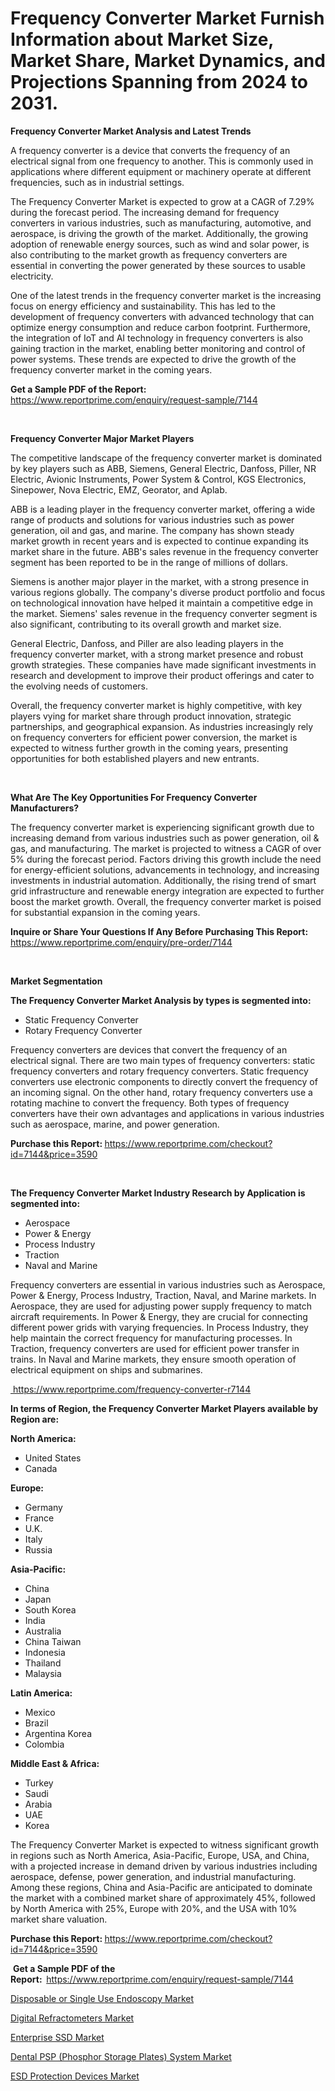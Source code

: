 <p><h1>Frequency Converter Market Furnish Information about Market Size, Market Share, Market Dynamics, and Projections Spanning from 2024 to 2031.</h1></p><p><strong>Frequency Converter Market Analysis and Latest Trends</strong></p>
<p><p>A frequency converter is a device that converts the frequency of an electrical signal from one frequency to another. This is commonly used in applications where different equipment or machinery operate at different frequencies, such as in industrial settings.</p><p>The Frequency Converter Market is expected to grow at a CAGR of 7.29% during the forecast period. The increasing demand for frequency converters in various industries, such as manufacturing, automotive, and aerospace, is driving the growth of the market. Additionally, the growing adoption of renewable energy sources, such as wind and solar power, is also contributing to the market growth as frequency converters are essential in converting the power generated by these sources to usable electricity.</p><p>One of the latest trends in the frequency converter market is the increasing focus on energy efficiency and sustainability. This has led to the development of frequency converters with advanced technology that can optimize energy consumption and reduce carbon footprint. Furthermore, the integration of IoT and AI technology in frequency converters is also gaining traction in the market, enabling better monitoring and control of power systems. These trends are expected to drive the growth of the frequency converter market in the coming years.</p></p>
<p><strong>Get a Sample PDF of the Report:&nbsp;</strong> <a href="https://www.reportprime.com/enquiry/request-sample/7144">https://www.reportprime.com/enquiry/request-sample/7144</a></p>
<p>&nbsp;</p>
<p><strong>Frequency Converter Major Market Players</strong></p>
<p><p>The competitive landscape of the frequency converter market is dominated by key players such as ABB, Siemens, General Electric, Danfoss, Piller, NR Electric, Avionic Instruments, Power System & Control, KGS Electronics, Sinepower, Nova Electric, EMZ, Georator, and Aplab.</p><p>ABB is a leading player in the frequency converter market, offering a wide range of products and solutions for various industries such as power generation, oil and gas, and marine. The company has shown steady market growth in recent years and is expected to continue expanding its market share in the future. ABB's sales revenue in the frequency converter segment has been reported to be in the range of millions of dollars.</p><p>Siemens is another major player in the market, with a strong presence in various regions globally. The company's diverse product portfolio and focus on technological innovation have helped it maintain a competitive edge in the market. Siemens' sales revenue in the frequency converter segment is also significant, contributing to its overall growth and market size.</p><p>General Electric, Danfoss, and Piller are also leading players in the frequency converter market, with a strong market presence and robust growth strategies. These companies have made significant investments in research and development to improve their product offerings and cater to the evolving needs of customers.</p><p>Overall, the frequency converter market is highly competitive, with key players vying for market share through product innovation, strategic partnerships, and geographical expansion. As industries increasingly rely on frequency converters for efficient power conversion, the market is expected to witness further growth in the coming years, presenting opportunities for both established players and new entrants.</p></p>
<p>&nbsp;</p>
<p><strong>What Are The Key Opportunities For Frequency Converter Manufacturers?</strong></p>
<p><p>The frequency converter market is experiencing significant growth due to increasing demand from various industries such as power generation, oil & gas, and manufacturing. The market is projected to witness a CAGR of over 5% during the forecast period. Factors driving this growth include the need for energy-efficient solutions, advancements in technology, and increasing investments in industrial automation. Additionally, the rising trend of smart grid infrastructure and renewable energy integration are expected to further boost the market growth. Overall, the frequency converter market is poised for substantial expansion in the coming years.</p></p>
<p><strong>Inquire or Share Your Questions If Any Before Purchasing This Report:</strong> <a href="https://www.reportprime.com/enquiry/pre-order/7144">https://www.reportprime.com/enquiry/pre-order/7144</a></p>
<p>&nbsp;</p>
<p><strong>Market Segmentation</strong></p>
<p><strong>The Frequency Converter Market Analysis by types is segmented into:</strong></p>
<p><ul><li>Static Frequency Converter</li><li>Rotary Frequency Converter</li></ul></p>
<p><p>Frequency converters are devices that convert the frequency of an electrical signal. There are two main types of frequency converters: static frequency converters and rotary frequency converters. Static frequency converters use electronic components to directly convert the frequency of an incoming signal. On the other hand, rotary frequency converters use a rotating machine to convert the frequency. Both types of frequency converters have their own advantages and applications in various industries such as aerospace, marine, and power generation.</p></p>
<p><strong>Purchase this Report:&nbsp;</strong><a href="https://www.reportprime.com/checkout?id=7144&price=3590">https://www.reportprime.com/checkout?id=7144&price=3590</a></p>
<p>&nbsp;</p>
<p><strong>The Frequency Converter Market Industry Research by Application is segmented into:</strong></p>
<p><ul><li>Aerospace</li><li>Power & Energy</li><li>Process Industry</li><li>Traction</li><li>Naval and Marine</li></ul></p>
<p><p>Frequency converters are essential in various industries such as Aerospace, Power & Energy, Process Industry, Traction, Naval, and Marine markets. In Aerospace, they are used for adjusting power supply frequency to match aircraft requirements. In Power & Energy, they are crucial for connecting different power grids with varying frequencies. In Process Industry, they help maintain the correct frequency for manufacturing processes. In Traction, frequency converters are used for efficient power transfer in trains. In Naval and Marine markets, they ensure smooth operation of electrical equipment on ships and submarines.</p></p>
<p><a href="https://www.reportprime.com/frequency-converter-r7144">&nbsp;https://www.reportprime.com/frequency-converter-r7144</a></p>
<p><strong>In terms of Region, the Frequency Converter Market Players available by Region are:</strong></p>
<p>
    <p> <strong> North America: </strong>
        <ul>
            <li>United States</li>
            <li>Canada</li>
        </ul>
        </p> 
    <p> <strong> Europe: </strong>
        <ul>
            <li>Germany</li>
            <li>France</li>
            <li>U.K.</li>
            <li>Italy</li>
            <li>Russia</li>
        </ul>
        </p> 
    <p> <strong> Asia-Pacific: </strong>
        <ul>
            <li>China</li>
            <li>Japan</li>
            <li>South Korea</li>
            <li>India</li>
            <li>Australia</li>
            <li>China Taiwan</li>
            <li>Indonesia</li>
            <li>Thailand</li>
            <li>Malaysia</li>
        </ul>
        </p> 
    <p> <strong> Latin America: </strong>
        <ul>
            <li>Mexico</li>
            <li>Brazil</li>
            <li>Argentina Korea</li>
            <li>Colombia</li>
        </ul>
        </p> 
    <p> <strong> Middle East & Africa: </strong>
        <ul>
            <li>Turkey</li>
            <li>Saudi</li>
            <li>Arabia</li>
            <li>UAE</li>
            <li>Korea</li>
        </ul>
    </p>
    </p>
<p><p>The Frequency Converter Market is expected to witness significant growth in regions such as North America, Asia-Pacific, Europe, USA, and China, with a projected increase in demand driven by various industries including aerospace, defense, power generation, and industrial manufacturing. Among these regions, China and Asia-Pacific are anticipated to dominate the market with a combined market share of approximately 45%, followed by North America with 25%, Europe with 20%, and the USA with 10% market share valuation.</p></p>
<p><strong>Purchase this Report: </strong><a href="https://www.reportprime.com/checkout?id=7144&price=3590">https://www.reportprime.com/checkout?id=7144&price=3590</a></p>
<p>&nbsp;<strong>Get a Sample PDF of the Report:&nbsp;&nbsp;</strong><a href="https://www.reportprime.com/enquiry/request-sample/7144">https://www.reportprime.com/enquiry/request-sample/7144</a></p>
<p><strong></strong></p>
<p><p><a href="https://medium.com/@jakobeblake51/disposable-or-single-use-endoscopy-market-size-market-segmentation-market-trends-and-growth-dd409f10cdc7">Disposable or Single Use Endoscopy Market</a></p><p><a href="https://github.com/LarryPearsongXXfvf/Market-Research-Report-List-1/blob/main/digital-refractometers-market.md">Digital Refractometers Market</a></p><p><a href="https://www.linkedin.com/pulse/global-enterprise-ssd-market-projected-grow-cagr-126-forcasted-03z8c?trackingId=%2BaKqXr3xRnaXf4NrayEMPQ%3D%3D">Enterprise SSD Market</a></p><p><a href="https://medium.com/@brisistensen57567/dental-psp-phosphor-storage-plates-system-market-growth-market-segmentation-and-regional-724a6998a074?postPublishedType=initial">Dental PSP (Phosphor Storage Plates) System Market</a></p><p><a href="https://www.linkedin.com/pulse/esd-protection-devices-market-size-type-ceramicsiliconothers-fd2yc?trackingId=K1K0zvucQByrZ9ImbNkdLA%3D%3D">ESD Protection Devices Market</a></p></p>